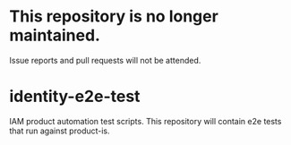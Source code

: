 # This repository is no longer maintained.
Issue reports and pull requests will not be attended.

# identity-e2e-test
IAM product automation test scripts. This repository will contain e2e tests that run against product-is.
